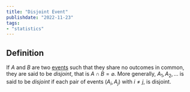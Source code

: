 ```yaml
---
title: "Disjoint Event"
publishdate: "2022-11-23"
tags:
- "statistics"
---
```


## Definition
If $A$ and $B$ are two [events](statistics/event.md) such that they share no outcomes in common, they are said to be *disjoint*, that is $A \cap B = \varnothing$. More generally, $A_1, A_2, \dots$ is said to be *disjoint* if each pair of events $(A_i, A_j$) with $i \neq j$, is disjoint.
